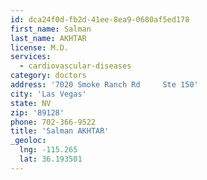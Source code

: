 ```yaml
---
id: dca24f0d-fb2d-41ee-8ea9-0680af5ed178
first_name: Salman
last_name: AKHTAR
license: M.D.
services:
  - cardiovascular-diseases
category: doctors
address: '7020 Smoke Ranch Rd     Ste 150'
city: 'Las Vegas'
state: NV
zip: '89128'
phone: 702-366-9522
title: 'Salman AKHTAR'
_geoloc:
  lng: -115.265
  lat: 36.193501
---
```

